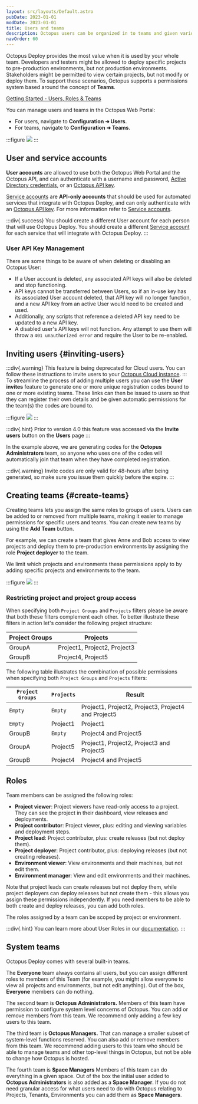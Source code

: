 ```yaml
---
layout: src/layouts/Default.astro
pubDate: 2023-01-01
modDate: 2023-01-01
title: Users and teams
description: Octopus users can be organized in to teams and given various permissions via roles based security.  Teams can be further restricted to specific projects, environments and more.
navOrder: 60
---
```


Octopus Deploy provides the most value when it is used by your whole team. Developers and testers might be allowed to deploy specific projects to pre-production environments, but not production environments. Stakeholders might be permitted to view certain projects, but not modify or deploy them. To support these scenarios, Octopus supports a permissions system based around the concept of **Teams**.

[Getting Started - Users, Roles & Teams](https://www.youtube.com/watch?v=f_JPU7sAE8M)

You can manage users and teams in the Octopus Web Portal:
- For users, navigate to **Configuration ➜ Users**.
- For teams, navigate to **Configuration ➜ Teams**.

:::figure
![](/docs/security/users-and-teams/images/teams.png)
:::

## User and service accounts

**User accounts** are allowed to use both the Octopus Web Portal and the Octopus API, and can authenticate with a username and password, [Active Directory credentials](/docs/security/authentication/active-directory/), or an [Octopus API key](/docs/octopus-rest-api/how-to-create-an-api-key).

[Service accounts](/docs/security/users-and-teams/service-accounts/) are **API-only accounts** that should be used for automated services that integrate with Octopus Deploy, and can only authenticate with an [Octopus API key](/docs/octopus-rest-api/how-to-create-an-api-key/). For more information refer to [Service accounts](/docs/security/users-and-teams/service-accounts).

:::div{.success}
You should create a different User account for each person that will use Octopus Deploy. You should create a different [Service account](/docs/security/users-and-teams/service-accounts) for each service that will integrate with Octopus Deploy.
:::

### User API Key Management

There are some things to be aware of when deleting or disabling an Octopus User:

- If a User account is deleted, any associated API keys will also be deleted and stop functioning.
- API keys cannot be transferred between Users, so if an in-use key has its associated User account deleted, that API key will no longer function, and a new API key from an active User would need to be created and used.
- Additionally, any scripts that reference a deleted API key need to be updated to a new API key.
- A disabled user's API keys will not function. Any attempt to use them will throw a `401 unauthorized error` and require the User to be re-enabled.

## Inviting users {#inviting-users}
:::div{.warning}
This feature is being deprecated for Cloud users. You can follow these instructions to invite users to your [Octopus Cloud instance](/docs/getting-started/managing-octopus-subscriptions.md#access-control).
:::
To streamline the process of adding multiple users you can use the **User invites** feature to generate one or more unique registration codes bound to one or more existing teams. These links can then be issued to users so that they can register their own details and be given automatic permissions for the team(s) the codes are bound to.

:::figure
![](/docs/security/users-and-teams/images/user-invites.png)
:::

:::div{.hint}
Prior to version 4.0 this feature was accessed via the **Invite users** button on the **Users** page
:::

In the example above, we are generating codes for the **Octopus Administrators** team, so anyone who uses one of the codes will automatically join that team when they have completed registration.

:::div{.warning}
Invite codes are only valid for 48-hours after being generated, so make sure you issue them quickly before the expire.
:::

## Creating teams {#create-teams}

Creating teams lets you assign the same roles to groups of users. Users can be added to or removed from multiple teams, making it easier to manage permissions for specific users and teams. You can create new teams by using the **Add Team** button.

For example, we can create a team that gives Anne and Bob access to view projects and deploy them to pre-production environments by assigning the role **Project deployer** to the team.

We limit which projects and environments these permissions apply to by adding specific projects and environments to the team.

:::figure
![](/docs/security/users-and-teams/images/devdeployerteam.png)
:::

### Restricting project and project group access

When specifying both `Project Groups` and `Projects`  filters please be aware that both these filters complement each other. To better illustrate these filters in action let's consider the following project structure:

| Project Groups | Projects                     |
| -------------- | ---------------------------- |
| GroupA         | Project1, Project2, Project3 |
| GroupB         | Project4, Project5           |

The following table illustrates the combination of possible permissions when specifying both `Project Groups` and `Projects` filters:

| `Project Groups` | `Projects` | Result                                   |
| ---------------- | ---------- | ---------------------------------------- |
| `Empty`          | `Empty`    | Project1, Project2, Project3, Project4 and Project5 |
| `Empty`          | Project1   | Project1                                 |
| GroupB           | `Empty`    | Project4 and Project5                    |
| GroupA           | Project5   | Project1, Project2, Project3 and Project5 |
| GroupB           | Project4   | Project4 and Project5                    |

## Roles

Team members can be assigned the following roles:

- **Project viewer**:
  Project viewers have read-only access to a project. They can see the project in their dashboard, view releases and deployments.
- **Project contributor**:
  Project viewer, plus: editing and viewing variables and deployment steps.
- **Project lead**: 
  Project contributor, plus: create releases (but not deploy them).
- **Project deployer**:
  Project contributor, plus: deploying releases (but not creating releases).
- **Environment viewer**:
  View environments and their machines, but not edit them.
- **Environment manager**:
  View and edit environments and their machines.

Note that project leads can create releases but not deploy them, while project deployers can deploy releases but not create them - this allows you assign these permissions independently. If you need members to be able to both create and deploy releases, you can add both roles.

The roles assigned by a team can be scoped by project or environment.

:::div{.hint}
You can learn more about User Roles in our [documentation](/docs/security/users-and-teams/user-roles).
:::

## System teams

Octopus Deploy comes with several built-in teams.

The **Everyone** team always contains all users, but you can assign different roles to members of this Team (for example, you might allow everyone to view all projects and environments, but not edit anything). Out of the box, **Everyone** members can do nothing.

The second team is **Octopus Administrators.** Members of this team have permission to configure system level concerns of Octopus. You can add or remove members from this team. We recommend only adding a few key users to this team.

The third team is **Octopus Managers.** That can manage a smaller subset of system-level functions reserved. You can also add or remove members from this team. We recommend adding users to this team who should be able to manage teams and other top-level things in Octopus, but not be able to change how Octopus is hosted.

The fourth team is **Space Managers** Members of this team can do everything in a given space. Out of the box the initial user added to  **Octopus Administrators** is also added as a **Space Manager**. If you do not need granular access for what users need to do with Octopus relating to Projects, Tenants, Environments you can add them as **Space Managers**.
